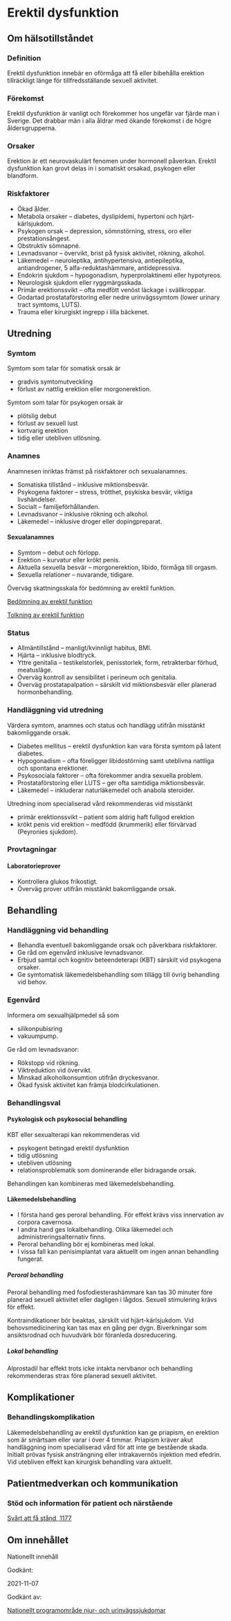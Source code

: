 Erektil dysfunktion
===================

Om hälsotillståndet
-------------------

### Definition

Erektil dysfunktion innebär en oförmåga att få eller bibehålla erektion tillräckligt länge för tillfredsställande sexuell aktivitet.

### Förekomst

Erektil dysfunktion är vanligt och förekommer hos ungefär var fjärde man i Sverige. Det drabbar män i alla åldrar med ökande förekomst i de högre åldersgrupperna.

### Orsaker

Erektion är ett neurovaskulärt fenomen under hormonell påverkan. Erektil dysfunktion kan grovt delas in i somatiskt orsakad, psykogen eller blandform.

### Riskfaktorer

*   Ökad ålder.
*   Metabola orsaker – diabetes, dyslipidemi, hypertoni och hjärt-kärlsjukdom.
*   Psykogen orsak – depression, sömnstörning, stress, oro eller prestationsångest.
*   Obstruktiv sömnapné.
*   Levnadsvanor – övervikt, brist på fysisk aktivitet, rökning, alkohol.
*   Läkemedel – neuroleptika, antihypertensiva, antiepileptika, antiandrogener, 5 alfa-reduktashämmare, antidepressiva.
*   Endokrin sjukdom – hypogonadism, hyperprolaktinemi eller hypotyreos.
*   Neurologisk sjukdom eller ryggmärgsskada.
*   Primär erektionssvikt – ofta medfött venöst läckage i svällkroppar.
*   Godartad prostataförstoring eller nedre urinvägssymtom (lower urinary tract symtoms, LUTS).
*   Trauma eller kirurgiskt ingrepp i lilla bäckenet.

Utredning
---------

### Symtom

Symtom som talar för somatisk orsak är

*   gradvis symtomutveckling
*   förlust av nattlig erektion eller morgonerektion.

Symtom som talar för psykogen orsak är

*   plötslig debut
*   förlust av sexuell lust
*   kortvarig erektion
*   tidig eller utebliven utlösning.

### Anamnes

Anamnesen inriktas främst på riskfaktorer och sexualanamnes.

*   Somatiska tillstånd – inklusive miktionsbesvär.
*   Psykogena faktorer – stress, trötthet, psykiska besvär, viktiga livshändelser.
*   Socialt – familjeförhållanden.
*   Levnadsvanor – inklusive rökning och alkohol.
*   Läkemedel – inklusive droger eller dopingpreparat.

#### Sexualanamnes

*   Symtom – debut och förlopp.
*   Erektion – kurvatur eller krökt penis.
*   Aktuella sexuella besvär – morgonerektion, libido, förmåga till orgasm.
*   Sexuella relationer – nuvarande, tidigare.

Överväg skattningsskala för bedömning av erektil funktion.

[Bedömning av erektil funktion](https://vardpersonal.1177.se/globalassets/nkk/nationell/media/dokument/kunskapsstod/bilagor-kliniska-kunskapsstod/bedomning-av-erektil-funktion.pdf)

[Tolkning av erektil funktion](https://vardpersonal.1177.se/globalassets/nkk/nationell/media/dokument/kunskapsstod/bilagor-kliniska-kunskapsstod/tolkning-av-erektil-dysfunktion.pdf)

### Status

*   Allmäntillstånd – manligt/kvinnligt habitus, BMI.
*   Hjärta – inklusive blodtryck.
*   Yttre genitalia – testikelstorlek, penisstorlek, form, retrakterbar förhud, meatusläge.
*   Överväg kontroll av sensibilitet i perineum och genitalia.
*   Överväg prostatapalpation – särskilt vid miktionsbesvär eller planerad hormonbehandling.

### Handläggning vid utredning

Värdera symtom, anamnes och status och handlägg utifrån misstänkt bakomliggande orsak.

*   Diabetes mellitus – erektil dysfunktion kan vara första symtom på latent diabetes.
*   Hypogonadism – ofta föreligger libidostörning samt uteblivna nattliga och spontana erektioner.
*   Psykosociala faktorer – ofta förekommer andra sexuella problem.
*   Prostataförstoring eller LUTS – ger ofta samtidiga miktionsbesvär.
*   Läkemedel – inkluderar naturläkemedel och anabola steroider.

Utredning inom specialiserad vård rekommenderas vid misstänkt

*   primär erektionssvikt – patient som aldrig haft fullgod erektion
*   krökt penis vid erektion – medfödd (krummerik) eller förvärvad (Peyronies sjukdom).

### Provtagningar

#### Laboratorieprover

*   Kontrollera glukos frikostigt.
*   Överväg prover utifrån misstänkt bakomliggande orsak.

Behandling
----------

### Handläggning vid behandling

*   Behandla eventuell bakomliggande orsak och påverkbara riskfaktorer.
*   Ge råd om egenvård inklusive levnadsvanor.
*   Erbjud samtal och kognitiv beteendeterapi (KBT) särskilt vid psykogena orsaker.
*   Ge symtomatisk läkemedelsbehandling som tillägg till övrig behandling vid behov.

### Egenvård

Informera om sexualhjälpmedel så som

*   silikonpubisring
*   vakuumpump.

Ge råd om levnadsvanor:

*   Rökstopp vid rökning.
*   Viktreduktion vid övervikt.
*   Minskad alkoholkonsumtion utifrån dryckesvanor.
*   Ökad fysisk aktivitet kan främja blodcirkulationen.

### Behandlingsval

#### Psykologisk och psykosocial behandling

KBT eller sexualterapi kan rekommenderas vid

*   psykogent betingad erektil dysfunktion
*   tidig utlösning
*   utebliven utlösning
*   relationsproblematik som dominerande eller bidragande orsak.

Behandlingen kan kombineras med läkemedelsbehandling.

#### Läkemedelsbehandling

*   I första hand ges peroral behandling. För effekt krävs viss innervation av corpora cavernosa.
*   I andra hand ges lokalbehandling. Olika läkemedel och administreringsalternativ finns.
*   Peroral behandling bör ej kombineras med lokal.
*   I vissa fall kan penisimplantat vara aktuellt om ingen annan behandling fungerat.

##### Peroral behandling

Peroral behandling med fosfodiesterashämmare kan tas 30 minuter före planerad sexuell aktivitet eller dagligen i lågdos. Sexuell stimulering krävs för effekt.

Kontraindikationer bör beaktas, särskilt vid hjärt-kärlsjukdom. Vid behovsmedicinering kan tas max en gång per dygn. Biverkningar som ansiktsrodnad och huvudvärk bör föranleda dosreducering.

##### Lokal behandling

Alprostadil har effekt trots icke intakta nervbanor och behandling rekommenderas strax före planerad sexuell aktivitet.

Komplikationer
--------------

### Behandlingskomplikation

Läkemedelsbehandling av erektil dysfunktion kan ge priapism, en erektion som är smärtsam eller varar i över 4 timmar. Priapism kräver akut handläggning inom specialiserad vård för att inte ge bestående skada. Initialt prövas fysisk ansträngning eller intrakavernös injektion med efedrin. Vid utebliven effekt kan kirurgisk behandling vara aktuellt.

Patientmedverkan och kommunikation
----------------------------------

### Stöd och information för patient och närstående

[Svårt att få stånd, 1177](https://www.1177.se/sjukdomar--besvar/konsorgan/besvar-vid-sex/svart-att-fa-stand/)

Om innehållet
-------------

Nationellt innehåll

Godkänt:

2021-11-07

Godkänt av:

[Nationellt programområde njur- och urinvägssjukdomar](https://kunskapsstyrningvard.se/kunskapsstyrningvard/programomradenochsamverkansgrupper/nationellaprogramomraden/nponjurochurinvagssjukdomar.56450.html)
